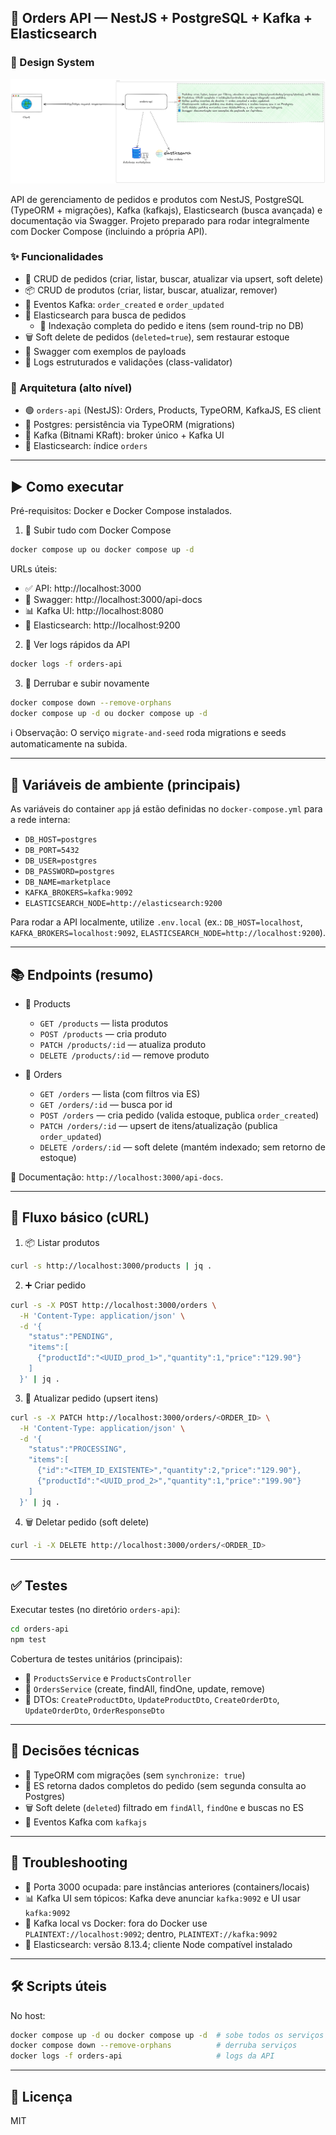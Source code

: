 ## 🚀 Orders API — NestJS + PostgreSQL + Kafka + Elasticsearch

### 🎨 Design System

![Architecture](./architecture.png)

API de gerenciamento de pedidos e produtos com NestJS, PostgreSQL (TypeORM + migrações), Kafka (kafkajs), Elasticsearch (busca avançada) e documentação via Swagger. Projeto preparado para rodar integralmente com Docker Compose (incluindo a própria API).

### ✨ Funcionalidades
- 🧾 CRUD de pedidos (criar, listar, buscar, atualizar via upsert, soft delete)
- 📦 CRUD de produtos (criar, listar, buscar, atualizar, remover)
- 📣 Eventos Kafka: `order_created` e `order_updated`
- 🔎 Elasticsearch para busca de pedidos
  - 💽 Indexação completa do pedido e itens (sem round-trip no DB)
- 🗑️ Soft delete de pedidos (`deleted=true`), sem restaurar estoque
- 📘 Swagger com exemplos de payloads
- 🧰 Logs estruturados e validações (class-validator)

### 🧱 Arquitetura (alto nível)
- 🟢 `orders-api` (NestJS): Orders, Products, TypeORM, KafkaJS, ES client
- 🐘 Postgres: persistência via TypeORM (migrations)
- 🐳 Kafka (Bitnami KRaft): broker único + Kafka UI
- 🧠 Elasticsearch: índice `orders`

---

## ▶️ Como executar

Pré-requisitos: Docker e Docker Compose instalados.

1) 🐳 Subir tudo com Docker Compose
```bash
docker compose up ou docker compose up -d
```

URLs úteis:
- ✅ API: http://localhost:3000
- 📘 Swagger: http://localhost:3000/api-docs
- 📊 Kafka UI: http://localhost:8080
- 🔎 Elasticsearch: http://localhost:9200

2) 📝 Ver logs rápidos da API
```bash
docker logs -f orders-api
```

3) 🔁 Derrubar e subir novamente
```bash
docker compose down --remove-orphans
docker compose up -d ou docker compose up -d
```

ℹ️ Observação: O serviço `migrate-and-seed` roda migrations e seeds automaticamente na subida.

---

## 🔧 Variáveis de ambiente (principais)
As variáveis do container `app` já estão definidas no `docker-compose.yml` para a rede interna:
- `DB_HOST=postgres`
- `DB_PORT=5432`
- `DB_USER=postgres`
- `DB_PASSWORD=postgres`
- `DB_NAME=marketplace`
- `KAFKA_BROKERS=kafka:9092`
- `ELASTICSEARCH_NODE=http://elasticsearch:9200`

Para rodar a API localmente, utilize `.env.local` (ex.: `DB_HOST=localhost`, `KAFKA_BROKERS=localhost:9092`, `ELASTICSEARCH_NODE=http://localhost:9200`).

---

## 📚 Endpoints (resumo)
- 🧰 Products
  - `GET /products` — lista produtos
  - `POST /products` — cria produto
  - `PATCH /products/:id` — atualiza produto
  - `DELETE /products/:id` — remove produto

- 🧾 Orders
  - `GET /orders` — lista (com filtros via ES)
  - `GET /orders/:id` — busca por id
  - `POST /orders` — cria pedido (valida estoque, publica `order_created`)
  - `PATCH /orders/:id` — upsert de itens/atualização (publica `order_updated`)
  - `DELETE /orders/:id` — soft delete (mantém indexado; sem retorno de estoque)

📘 Documentação: `http://localhost:3000/api-docs`.

---

## 🧪 Fluxo básico (cURL)
1) 📦 Listar produtos
```bash
curl -s http://localhost:3000/products | jq .
```

2) ➕ Criar pedido
```bash
curl -s -X POST http://localhost:3000/orders \
  -H 'Content-Type: application/json' \
  -d '{
    "status":"PENDING",
    "items":[
      {"productId":"<UUID_prod_1>","quantity":1,"price":"129.90"}
    ]
  }' | jq .
```

3) 🔄 Atualizar pedido (upsert itens)
```bash
curl -s -X PATCH http://localhost:3000/orders/<ORDER_ID> \
  -H 'Content-Type: application/json' \
  -d '{
    "status":"PROCESSING",
    "items":[
      {"id":"<ITEM_ID_EXISTENTE>","quantity":2,"price":"129.90"},
      {"productId":"<UUID_prod_2>","quantity":1,"price":"199.90"}
    ]
  }' | jq .
```

4) 🗑️ Deletar pedido (soft delete)
```bash
curl -i -X DELETE http://localhost:3000/orders/<ORDER_ID>
```

---

## ✅ Testes
Executar testes (no diretório `orders-api`):
```bash
cd orders-api
npm test
```

Cobertura de testes unitários (principais):
- 🧪 `ProductsService` e `ProductsController`
- 🧪 `OrdersService` (create, findAll, findOne, update, remove)
- 🧪 DTOs: `CreateProductDto`, `UpdateProductDto`, `CreateOrderDto`, `UpdateOrderDto`, `OrderResponseDto`

---

## 🧭 Decisões técnicas
- 🧩 TypeORM com migrações (sem `synchronize: true`)
- 🔎 ES retorna dados completos do pedido (sem segunda consulta ao Postgres)
- 🗑️ Soft delete (`deleted`) filtrado em `findAll`, `findOne` e buscas no ES
- 📣 Eventos Kafka com `kafkajs`

---

## 🧯 Troubleshooting
- 🔌 Porta 3000 ocupada: pare instâncias anteriores (containers/locais)
- 📊 Kafka UI sem tópicos: Kafka deve anunciar `kafka:9092` e UI usar `kafka:9092`
- 🧭 Kafka local vs Docker: fora do Docker use `PLAINTEXT://localhost:9092`; dentro, `PLAINTEXT://kafka:9092`
- 🧠 Elasticsearch: versão 8.13.4; cliente Node compatível instalado

---

## 🛠️ Scripts úteis
No host:
```bash
docker compose up -d ou docker compose up -d  # sobe todos os serviços
docker compose down --remove-orphans          # derruba serviços
docker logs -f orders-api                     # logs da API
```

---

## 📄 Licença
MIT